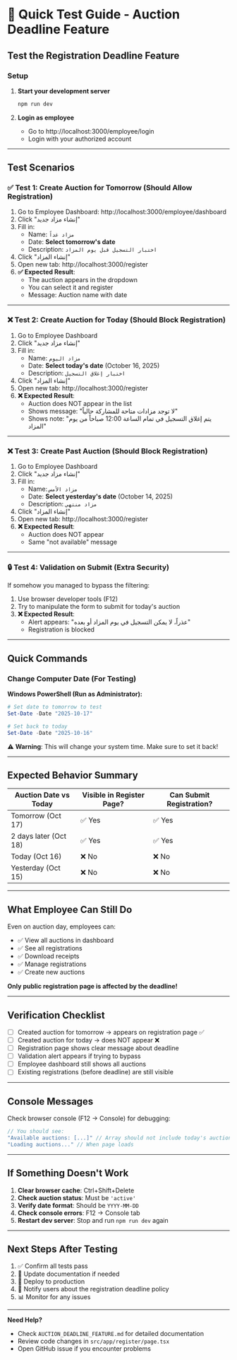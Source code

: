 # 🧪 Quick Test Guide - Auction Deadline Feature

## Test the Registration Deadline Feature

### Setup

1. **Start your development server**
   ```powershell
   npm run dev
   ```

2. **Login as employee**
   - Go to http://localhost:3000/employee/login
   - Login with your authorized account

---

## Test Scenarios

### ✅ Test 1: Create Auction for Tomorrow (Should Allow Registration)

1. Go to Employee Dashboard: http://localhost:3000/employee/dashboard
2. Click "إنشاء مزاد جديد"
3. Fill in:
   - Name: `مزاد غداً`
   - Date: **Select tomorrow's date**
   - Description: `اختبار التسجيل قبل يوم المزاد`
4. Click "إنشاء المزاد"
5. Open new tab: http://localhost:3000/register
6. **✅ Expected Result**: 
   - The auction appears in the dropdown
   - You can select it and register
   - Message: Auction name with date

---

### ❌ Test 2: Create Auction for Today (Should Block Registration)

1. Go to Employee Dashboard
2. Click "إنشاء مزاد جديد"
3. Fill in:
   - Name: `مزاد اليوم`
   - Date: **Select today's date** (October 16, 2025)
   - Description: `اختبار إغلاق التسجيل`
4. Click "إنشاء المزاد"
5. Open new tab: http://localhost:3000/register
6. **❌ Expected Result**:
   - Auction does NOT appear in the list
   - Shows message: "لا توجد مزادات متاحة للمشاركة حالياً"
   - Shows note: "يتم إغلاق التسجيل في تمام الساعة 12:00 صباحاً من يوم المزاد"

---

### ❌ Test 3: Create Past Auction (Should Block Registration)

1. Go to Employee Dashboard
2. Click "إنشاء مزاد جديد"
3. Fill in:
   - Name: `مزاد الأمس`
   - Date: **Select yesterday's date** (October 14, 2025)
   - Description: `مزاد منتهي`
4. Click "إنشاء المزاد"
5. Open new tab: http://localhost:3000/register
6. **❌ Expected Result**:
   - Auction does NOT appear
   - Same "not available" message

---

### 🔒 Test 4: Validation on Submit (Extra Security)

If somehow you managed to bypass the filtering:

1. Use browser developer tools (F12)
2. Try to manipulate the form to submit for today's auction
3. **❌ Expected Result**:
   - Alert appears: "عذراً، لا يمكن التسجيل في يوم المزاد أو بعده"
   - Registration is blocked

---

## Quick Commands

### Change Computer Date (For Testing)

**Windows PowerShell (Run as Administrator):**
```powershell
# Set date to tomorrow to test
Set-Date -Date "2025-10-17"

# Set back to today
Set-Date -Date "2025-10-16"
```

⚠️ **Warning**: This will change your system time. Make sure to set it back!

---

## Expected Behavior Summary

| Auction Date vs Today | Visible in Register Page? | Can Submit Registration? |
|----------------------|---------------------------|--------------------------|
| Tomorrow (Oct 17) | ✅ Yes | ✅ Yes |
| 2 days later (Oct 18) | ✅ Yes | ✅ Yes |
| Today (Oct 16) | ❌ No | ❌ No |
| Yesterday (Oct 15) | ❌ No | ❌ No |

---

## What Employee Can Still Do

Even on auction day, employees can:
- ✅ View all auctions in dashboard
- ✅ See all registrations
- ✅ Download receipts
- ✅ Manage registrations
- ✅ Create new auctions

**Only public registration page is affected by the deadline!**

---

## Verification Checklist

- [ ] Created auction for tomorrow → appears on registration page ✅
- [ ] Created auction for today → does NOT appear ❌
- [ ] Registration page shows clear message about deadline
- [ ] Validation alert appears if trying to bypass
- [ ] Employee dashboard still shows all auctions
- [ ] Existing registrations (before deadline) are still visible

---

## Console Messages

Check browser console (F12 → Console) for debugging:

```javascript
// You should see:
"Available auctions: [...]" // Array should not include today's auctions
"Loading auctions..." // When page loads
```

---

## If Something Doesn't Work

1. **Clear browser cache**: Ctrl+Shift+Delete
2. **Check auction status**: Must be `'active'`
3. **Verify date format**: Should be `YYYY-MM-DD`
4. **Check console errors**: F12 → Console tab
5. **Restart dev server**: Stop and run `npm run dev` again

---

## Next Steps After Testing

1. ✅ Confirm all tests pass
2. 📝 Update documentation if needed
3. 🚀 Deploy to production
4. 📧 Notify users about the registration deadline policy
5. 📊 Monitor for any issues

---

**Need Help?**
- Check `AUCTION_DEADLINE_FEATURE.md` for detailed documentation
- Review code changes in `src/app/register/page.tsx`
- Open GitHub issue if you encounter problems
